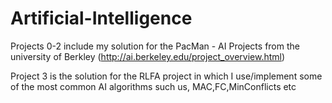 # Artificial-Intelligence

Projects 0-2 include my solution for the PacMan - AI Projects from the university of Berkley (http://ai.berkeley.edu/project_overview.html)

Project 3 is the solution for the RLFA project in which I use/implement some of the most common AI algorithms such us, MAC,FC,MinConflicts etc
